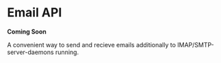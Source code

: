 # Email API

**Coming Soon**

A convenient way to send and recieve emails additionally to IMAP/SMTP-server-daemons running.

